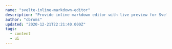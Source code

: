 ```yaml
---
name: "svelte-inline-markdown-editor"
description: "Provide inline markdown editor with live preview for Svelte."
author: "cbroms"
updated: "2020-12-21T22:21:40.000Z"
tags: 
  - content
  - ui
---
```

